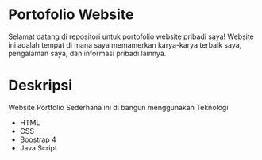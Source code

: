 # Portofolio Website

Selamat datang di repositori untuk portofolio website pribadi saya! Website ini adalah tempat di mana saya memamerkan karya-karya terbaik saya, pengalaman saya, dan informasi pribadi lainnya. 

# Deskripsi
Website Portfolio Sederhana ini di bangun menggunakan Teknologi 
- HTML
- CSS
- Boostrap 4
- Java Script
